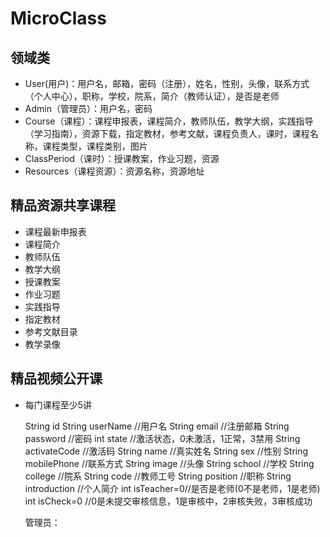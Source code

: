 # MicroClass
## 领域类
* User(用户)：用户名，邮箱，密码（注册），姓名，性别，头像，联系方式（个人中心），职称，学校，院系，简介（教师认证），是否是老师
* Admin（管理员）：用户名，密码
* Course（课程）：课程申报表，课程简介，教师队伍，教学大纲，实践指导（学习指南），资源下载，指定教材，参考文献，课程负责人，课时，课程名称，课程类型，课程类别，图片
* ClassPeriod（课时）：授课教案，作业习题，资源
* Resources（课程资源）：资源名称，资源地址

## 精品资源共享课程
* 课程最新申报表
* 课程简介
* 教师队伍
* 教学大纲
* 授课教案
* 作业习题
* 实践指导
* 指定教材
* 参考文献目录
* 教学录像

## 精品视频公开课
* 每门课程至少5讲

 	String id
    String userName //用户名
    String email //注册邮箱
    String password //密码
    int state //激活状态，0未激活，1正常，3禁用
    String activateCode //激活码
    String name //真实姓名
    String sex //性别
    String mobilePhone //联系方式
    String image //头像
    String school //学校
    String college //院系
    String code //教师工号
    String position //职称
    String introduction //个人简介
    int isTeacher=0//是否是老师(0不是老师，1是老师)
    int isCheck=0 //0是未提交审核信息，1是审核中，2审核失败，3审核成功
    
    
    
    管理员：